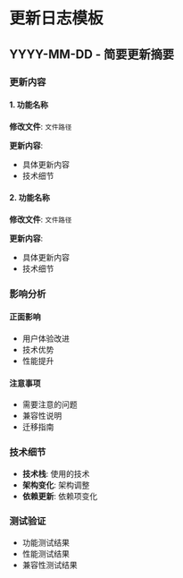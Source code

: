 # 更新日志模板

## YYYY-MM-DD - 简要更新摘要

### 更新内容

#### 1. 功能名称
**修改文件**: `文件路径`

**更新内容**:
- 具体更新内容
- 技术细节

#### 2. 功能名称
**修改文件**: `文件路径`

**更新内容**:
- 具体更新内容
- 技术细节

### 影响分析

#### 正面影响
- 用户体验改进
- 技术优势
- 性能提升

#### 注意事项
- 需要注意的问题
- 兼容性说明
- 迁移指南

### 技术细节
- **技术栈**: 使用的技术
- **架构变化**: 架构调整
- **依赖更新**: 依赖项变化

### 测试验证
- 功能测试结果
- 性能测试结果
- 兼容性测试结果
